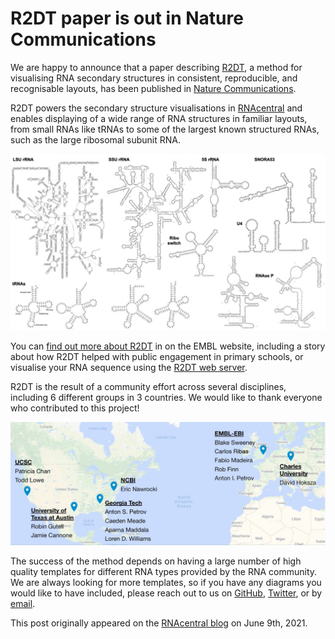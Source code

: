 # R2DT paper is out in Nature Communications

We are happy to announce that a paper describing [R2DT](https://rnacentral.org/r2dt), a method for visualising RNA secondary structures in consistent, reproducible, and recognisable layouts, has been published in [Nature Communications](https://www.nature.com/articles/s41467-021-23555-5).

R2DT powers the secondary structure visualisations in [RNAcentral](https://rnacentral.org/) and enables displaying of a wide range of RNA structures in familiar layouts, from small RNAs like tRNAs to some of the largest known structured RNAs, such as the large ribosomal subunit RNA.

![R2DT examples](../images/r2dt-examples-labelled.png)

You can [find out more about R2DT](https://www.embl.org/news/science/visualising-rna-structures-using-r2dt/) in on the EMBL website, including a story about how R2DT helped with public engagement in primary schools, or visualise your RNA sequence using the [R2DT web server](http://rnacentral.org/r2dt).

R2DT is the result of a community effort across several disciplines, including 6 different groups in 3 countries. We would like to thank everyone who contributed to this project!

![R2DT team](../images/collaboration-map.jpg)

The success of the method depends on having a large number of high quality templates for different RNA types provided by the RNA community. We are always looking for more templates, so if you have any diagrams you would like to have included, please reach out to us on [GitHub](https://github.com/RNAcentral/R2DT), [Twitter](https://twitter.com/rnacentral), or by [email](https://rnacentral.org/contact).

This post originally appeared on the [RNAcentral blog](https://blog.rnacentral.org/2021/06/r2dt-paper-is-out-in-nature.html) on June 9th, 2021.
